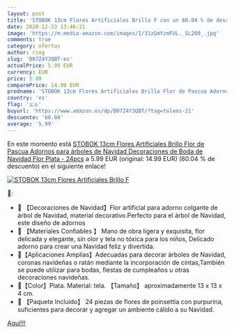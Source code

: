 ```yaml
---
layout: post
title: 'STOBOK 13cm Flores Artificiales Brillo F con un 60.04 % de descuento'
date: 2020-12-23 13:46:21
image: 'https://m.media-amazon.com/images/I/31zGmYzmFUL._SL200_.jpg'
comments: true
category: ofertas
author: ring
slug: 'B07Z4Y3QBT-es'
actualPrice: 5.99 EUR
currency: EUR
price: 5.99
comparePrice: 14.99 EUR
prodname: 'STOBOK 13cm Flores Artificiales Brillo Flor de Pascua Adornos para árboles de Navidad Decoraciones de Boda de Navidad Flor Plata - 24pcs'
country: 'es'
flag: '🇪🇸'
buyurl: 'https://www.amazon.es/dp/B07Z4Y3QBT/?tag=tolees-21'
descuento: '60.04'
average: '5.99'
---
```


En este momento está [STOBOK 13cm Flores Artificiales Brillo Flor de Pascua Adornos para árboles de Navidad Decoraciones de Boda de Navidad Flor Plata - 24pcs](https://www.amazon.es/dp/B07Z4Y3QBT/?tag=tolees-21) a 5.99 EUR (original: 14.99 EUR) (60.04 %  de descuento) en el siguiente enlace!

[![STOBOK 13cm Flores Artificiales Brillo F](https://m.media-amazon.com/images/I/31zGmYzmFUL._SL200_.jpg)](https://www.amazon.es/dp/B07Z4Y3QBT/?tag=tolees-21)

🔎:

- 🎄 【Decoraciones de Navidad】Flor artificial para adorno colgante de árbol de Navidad, material decorativo.Perfecto para el árbol de Navidad, este diseño de adornos
- 🎄 【Materiales Confiables 】 Mano de obra ligera y exquisita, flor delicada y elegante, sin olor y tela no tóxica para los niños, Delicado adorno para crear una Navidad feliz y divertida.
- 🎄【Aplicaciones Amplias】Adecuadas para decorar árboles de Navidad, coronas navideñas o ratán mediante la incorporación de cintas,También se puede utilizar para bodas, fiestas de cumpleaños u otras decoraciones navideñas.
- 🎄【Color】Plata. Material: tela. 【Tamaño】 aproximadamente 13 x 13 x 4 cm.
- 🎄 【Paquete Incluido】 24 piezas de flores de poinsettia con purpurina, suficientes para decorar y agregar un ambiente cálido a su Navidad.

[Aquí!!!](https://www.amazon.es/dp/B07Z4Y3QBT/?tag=tolees-21)
